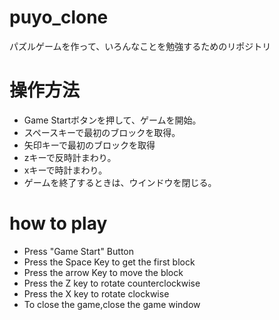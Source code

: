 # puyo_clone
パズルゲームを作って、いろんなことを勉強するためのリポジトリ

# 操作方法
 - Game Startボタンを押して、ゲームを開始。
 - スペースキーで最初のブロックを取得。
 - 矢印キーで最初のブロックを取得
 - zキーで反時計まわり。
 - xキーで時計まわり。
 - ゲームを終了するときは、ウインドウを閉じる。


# how to play
 - Press "Game Start" Button
 - Press the Space Key to get the first block
 - Press the arrow Key to move the block
 - Press the Z key to rotate counterclockwise
 - Press the X key to rotate clockwise
 - To close the game,close the game window